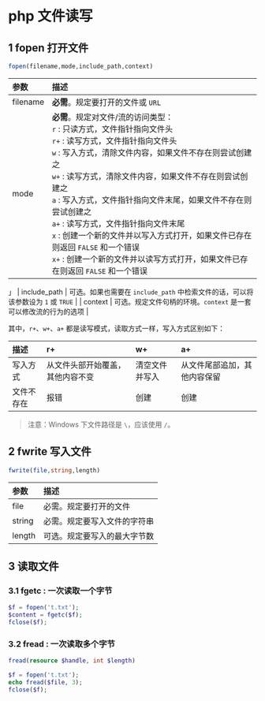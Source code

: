# php 文件读写

## 1 fopen 打开文件

```php
fopen(filename,mode,include_path,context)
```

| 参数 | 描述 |
| :-- | :-- |
| filename | **必需**。规定要打开的文件或 `URL` |
| mode | **必需**。规定对文件/流的访问类型：<br/>`r` : 只读方式，文件指针指向文件头<br/>`r+` : 读写方式，文件指针指向文件头<br/>`w` : 写入方式，清除文件内容，如果文件不存在则尝试创建之<br/>`w+` : 读写方式，清除文件内容，如果文件不存在则尝试创建之<br/>`a` : 写入方式，文件指针指向文件末尾，如果文件不存在则尝试创建之<br/>`a+` : 读写方式，文件指针指向文件末尾<br/>`x` : 创建一个新的文件并以写入方式打开，如果文件已存在则返回 `FALSE` 和一个错误<br/>`x+` : 创建一个新的文件并以读写方式打开，如果文件已存在则返回 `FALSE` 和一个错误 |
」
| include_path | 可选。如果也需要在 `include_path` 中检索文件的话，可以将该参数设为 `1` 或 `TRUE` |
| context | 可选。规定文件句柄的环境。`context` 是一套可以修改流的行为的选项 |

其中，`r+`、`w+`、`a+` 都是读写模式，读取方式一样，写入方式区别如下：

| 描述 | r+ | w+ | a+ |
| :-- | :-- | :-- | :-- |
| 写入方式 | 从文件头部开始覆盖，其他内容不变 | 清空文件并写入 | 从文件尾部追加，其他内容保留 |
| 文件不存在 | 报错 | 创建 | 创建 |

> 注意：Windows 下文件路径是 `\`，应该使用 `/`。

## 2 fwrite 写入文件

```php
fwrite(file,string,length)
```

| 参数 | 描述 |
| :-- | :-- |
| file | 必需。规定要打开的文件 |
| string | 必需。规定要写入文件的字符串 |
| length | 可选。规定要写入的最大字节数 |

## 3 读取文件

### 3.1 fgetc : 一次读取一个字节

```php
$f = fopen('t.txt');
$content = fgetc($f);
fclose($f);
```

### 3.2 fread : 一次读取多个字节

```php
fread(resource $handle, int $length)
```

```php
$f = fopen('t.txt');
echo fread($file, 3);
fclose($f);
```

